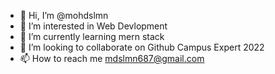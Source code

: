 - 👋 Hi, I’m @mohdslmn
- 👀 I’m interested in Web Devlopment
- 🌱 I’m currently learning mern stack
- 💞️ I’m looking to collaborate on Github Campus Expert 2022
- 📫 How to reach me mdslmn687@gmail.com

<!---
mohdslmn/mohdslmn is a ✨ special ✨ repository because its `README.md` (this file) appears on your GitHub profile.
You can click the Preview link to take a look at your changes.
--->
